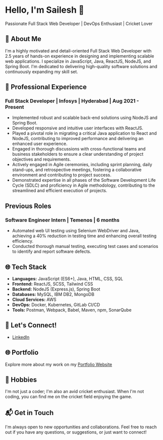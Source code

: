 # Hello, I'm Sailesh 👋

Passionate Full Stack Web Developer | DevOps Enthusiast | Cricket Lover

## 🚀 About Me

I'm a highly motivated and detail-oriented Full Stack Web Developer with 2.5 years of hands-on experience in designing and implementing scalable web applications. I specialize in JavaScript, Java, ReactJS, NodeJS, and Spring Boot. I'm dedicated to delivering high-quality software solutions and continuously expanding my skill set.

## 💼 Professional Experience

### Full Stack Developer | Infosys | Hyderabad | Aug 2021 - Present

- Implemented robust and scalable back-end solutions using NodeJS and Spring Boot.
- Developed responsive and intuitive user interfaces with ReactJS.
- Played a pivotal role in migrating a critical Java application to React and NodeJS, contributing to improved performance and delivering an enhanced user experience.
- Engaged in thorough discussions with cross-functional teams and business stakeholders to ensure a clear understanding of project objectives and requirements.
- Actively engaged in Agile ceremonies, including sprint planning, daily stand-ups, and retrospective meetings, fostering a collaborative environment and contributing to project success.
- Demonstrated expertise in all phases of the Software Development Life Cycle (SDLC) and proficiency in Agile methodology, contributing to the streamlined and efficient execution of projects.

## Previous Roles

### Software Engineer Intern | Temenos | 6 months

- Automated web UI testing using Selenium WebDriver and Java, achieving a 40% reduction in testing time and enhancing overall testing efficiency.
- Conducted thorough manual testing, executing test cases and scenarios to identify and report software defects.


## 🌐 Tech Stack

- **Languages:** JavaScript (ES6+), Java, HTML, CSS, SQL
- **Frontend:** ReactJS, SCSS, Tailwind CSS
- **Backend:** NodeJS (Express.js), Spring Boot
- **Databases:** MySQL, IBM DB2, MongoDB
- **Cloud Services:** AWS
- **DevOps:** Docker, Kubernetes, GitLab CI/CD
- **Tools:** Postman, Webpack, Babel, Maven, npm, SonarQube

## 🤝 Let's Connect!

- [LinkedIn](https://www.linkedin.com/in/sailesh-chakka-68a4a9185/)

## 🌐 Portfolio

Explore more about my work on my [Portfolio Website](https://verdant-chaja-7bb2e3.netlify.app/)

## 🏏 Hobbies

I'm not just a coder; I'm also an avid cricket enthusiast. When I'm not coding, you can find me on the cricket field enjoying the game.

## 📬 Get in Touch

I'm always open to new opportunities and collaborations. Feel free to reach out if you have any questions, or suggestions, or just want to connect!
